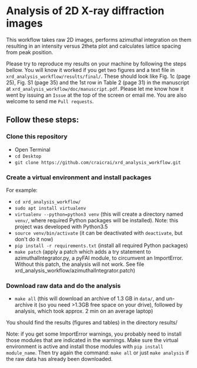# Analysis of 2D X-ray diffraction images

This workflow takes raw 2D images, performs azimuthal integration on them
resulting in an intensity versus 2theta plot and calculates lattice spacing from
peak position.

Please try to reproduce my results on your machine by following the steps
bellow.  You will know it worked if you get two figures and a text file in
`xrd_analysis_workflow/results/final/`.  These should look like Fig. 1c (page
25), Fig. S1 (page 35) and the 1st row in Table 2 (page 31) in the manuscript at
`xrd_analysis_workflow/doc/manuscript.pdf`.  Please let me know how it went by
issuing an `Issue` at the top of the screen or email me.  You are also welcome
to send me `Pull requests`.

## Follow these steps:

### Clone this repository

- Open Terminal
- `cd Desktop`
- `git clone https://github.com/craicrai/xrd_analysis_workflow.git`

### Create a virtual environment and install packages

For example:
- `cd xrd_analysis_workflow/`
- `sudo apt install virtualenv`
- `virtualenv --python=python3 venv` (this will create a directory named
  `venv/`, where required Python packages will be installed).  Note: this project
  was developed with Python3.5
- `source venv/bin/activate` (it can be deactivated with `deactivate`, but don't
  do it now)
- `pip install -r requirements.txt` (install all required Python packages)
- `make patch` (apply a patch which adds a try statement to
  azimuthalIntegrator.py, a pyFAI module, to circumvent an ImportError.  Without
  this patch, the analysis will not work.  See file
  xrd_analysis_workflow/azimuthalIntegrator.patch)

### Download raw data and do the analysis

- `make all` (this will download an archive of 1.3 GB in `data/`, and un-archive it (so
  you need >1.3GB free space on your drive), followed by analysis, which took
  approx. 2 min on an average laptop)

You should find the results (figures and tables) in the directory results/

Note: if you get some ImportError warnings, you probably need to install those
 modules that are indicated in the warnings. Make sure the virtual environment
 is active and install those modules with `pip install module_name`. Then try
 again the command: `make all` or just `make analysis` if the raw data has
 already been downloaded.
